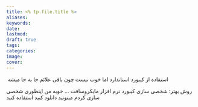 ```yaml
---
title: <% tp.file.title %>
aliases: 
keywords: 
date: 
lastmod: 
draft: true
tags: 
categories: 
image: 
cover:
---
```

‌
استفاده از کیبورد استاندارد
اما خوب نیست چون باقی علائم جا به جا میشه

روش بهتر: شخصی سازی کیبورد
نرم افزار مایکروسافت ... خوبه
من اینطوری شخصی سازی کردم میتونید دانلود کنید استفاده کنید